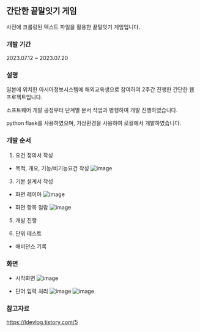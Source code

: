 ## 간단한 끝말잇기 게임
사전에 크롤링된 텍스트 파일을 활용한 끝말잇기 게임입니다.

### 개발 기간
2023.07.12 ~ 2023.07.20

### 설명
일본에 위치한 아시아정보시스템에 해외교육생으로 참여하여 2주간 진행한 간단한 웹 프로젝트입니다.

소프트웨어 개발 공정부터 단계별 문서 작업과 병행하여 개발 진행하였습니다.

python flask를 사용하였으며, 가상환경을 사용하여 로컬에서 개발하였습니다.

### 개발 순서
1. 요건 정의서 작성
  - 목적, 개요, 기능/비기능요건 작성
    ![image](https://github.com/hyeong1/Word-Game/assets/86397095/6ba60973-72af-48da-bfa5-9d6b221ed848)
    
3. 기본 설계서 작성
  - 화면 레이아
    ![image](https://github.com/hyeong1/Word-Game/assets/86397095/14c25552-1808-4514-a61a-65ecb5c3017b)

  - 화면 항목 일람
    ![image](https://github.com/hyeong1/Word-Game/assets/86397095/afb78041-cbf5-4247-aacc-f62bdc70c4c9)

5. 개발 진행
   
7. 단위 테스트
  - 애비던스 기록

### 화면
- 시작화면
![image](https://github.com/hyeong1/Word-Game/assets/86397095/1a9470c5-8903-4650-abdc-43cc910ccc98)

- 단어 입력 처리
![image](https://github.com/hyeong1/Word-Game/assets/86397095/887e552e-dd37-4c5e-9831-bff0366b33e0)
![image](https://github.com/hyeong1/Word-Game/assets/86397095/91d7d779-7ab4-4cab-a0c9-6ed2d3671998)

### 참고자료
https://ldevlog.tistory.com/5
